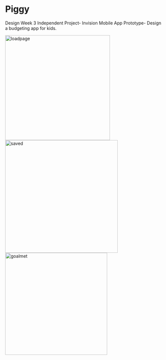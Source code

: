 # Piggy
Design Week 3 Independent Project- Invision Mobile App Prototype- Design a budgeting app for kids. 

<img width="337" alt="loadpage" src="https://user-images.githubusercontent.com/27661208/29548169-b38ae540-86b3-11e7-899a-8560834a5384.png">

<img width="362" alt="saved" src="https://user-images.githubusercontent.com/27661208/29548186-cf343f1c-86b3-11e7-988b-1683f1ccc551.png">

<img width="328" alt="goalmet" src="https://user-images.githubusercontent.com/27661208/29548196-e4a1fce0-86b3-11e7-904e-ee0572cdddd7.png">

